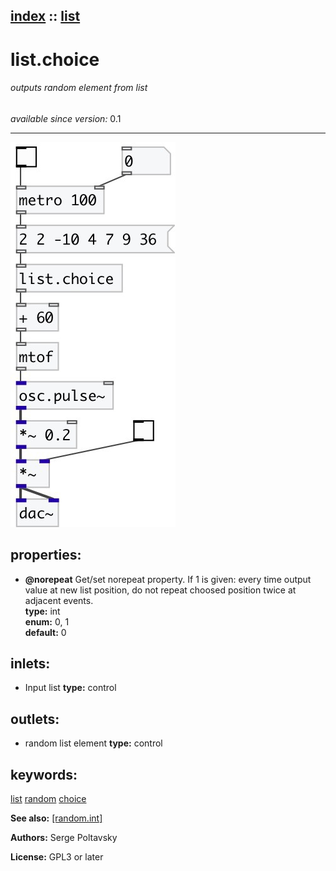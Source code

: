 [index](index.html) :: [list](category_list.html)
---

# list.choice

###### outputs random element from list

*available since version:* 0.1

---




[![example](../examples/img/list.choice.jpg)](../examples/pd/list.choice.pd)







## properties:

* **@norepeat** 
Get/set norepeat property. If 1 is given: every time output value at new list position,
do not repeat choosed position twice at adjacent events.<br>
__type:__ int<br>
__enum:__ 0, 1<br>
__default:__ 0<br>



## inlets:

* Input list 
__type:__ control<br>



## outlets:

* random list element
__type:__ control<br>



## keywords:

[list](keywords/list.html)
[random](keywords/random.html)
[choice](keywords/choice.html)



**See also:**
[\[random.int\]](random.int.html)




**Authors:** Serge Poltavsky




**License:** GPL3 or later





